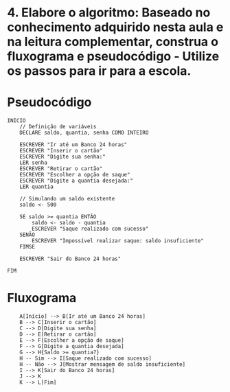 # 4. Elabore o algoritmo: Baseado no conhecimento adquirido nesta aula e na leitura complementar, construa o fluxograma e pseudocódigo - Utilize os passos para ir para a escola.


# Pseudocódigo
```
INÍCIO
    // Definição de variáveis
    DECLARE saldo, quantia, senha COMO INTEIRO

    ESCREVER "Ir até um Banco 24 horas"
    ESCREVER "Inserir o cartão"
    ESCREVER "Digite sua senha:"
    LER senha
    ESCREVER "Retirar o cartão"
    ESCREVER "Escolher a opção de saque"
    ESCREVER "Digite a quantia desejada:"
    LER quantia

    // Simulando um saldo existente
    saldo <- 500

    SE saldo >= quantia ENTÃO
        saldo <- saldo - quantia
        ESCREVER "Saque realizado com sucesso"
    SENÃO
        ESCREVER "Impossível realizar saque: saldo insuficiente"
    FIMSE

    ESCREVER "Sair do Banco 24 horas"

FIM
```

# Fluxograma
```
    A[Início] --> B[Ir até um Banco 24 horas]
    B --> C[Inserir o cartão]
    C --> D[Digite sua senha]
    D --> E[Retirar o cartão]
    E --> F[Escolher a opção de saque]
    F --> G[Digite a quantia desejada]
    G --> H{Saldo >= quantia?}
    H -- Sim --> I[Saque realizado com sucesso]
    H -- Não --> J[Mostrar mensagem de saldo insuficiente]
    I --> K[Sair do Banco 24 horas]
    J --> K
    K --> L[Fim]
```
